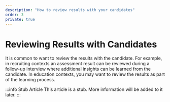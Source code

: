 ```yaml
---
description: "How to review results with your candidates"
order: 3
private: true
---
```


# Reviewing Results with Candidates

It is common to want to review the results with the candidate. For example, in recruiting contexts an assessment result can be reviewed during a follow-up interview where additional insights can be learned from the candidate. In education contexts, you may want to review the results as part of the learning process. 

:::info Stub Article
This article is a stub. More information will be added to it later.
::: 
